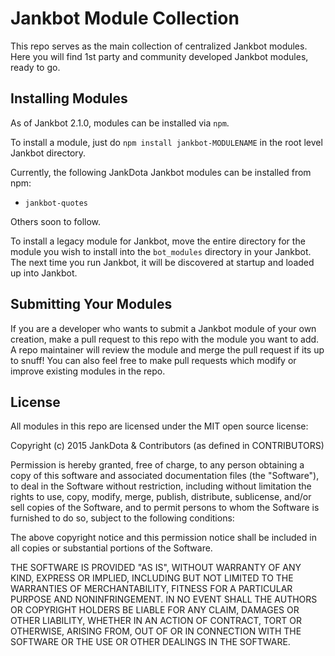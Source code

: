 Jankbot Module Collection
===============

This repo serves as the main collection of centralized Jankbot modules. Here you will find 1st 
party and community developed Jankbot modules, ready to go.

## Installing Modules

As of Jankbot 2.1.0, modules can be installed via `npm`.

To install a module, just do `npm install jankbot-MODULENAME` in the root level Jankbot directory.

Currently, the following JankDota Jankbot modules can be installed from npm:

* `jankbot-quotes`

Others soon to follow.

To install a legacy module for Jankbot, move the entire directory for the module you wish to install
into the `bot_modules` directory in your Jankbot. The next time you run Jankbot, it will be
discovered at startup and loaded up into Jankbot.

## Submitting Your Modules

If you are a developer who wants to submit a Jankbot module of your own creation, make a pull
request to this repo with the module you want to add. A repo maintainer will review the module
and merge the pull request if its up to snuff! You can also feel free to make pull requests which
modify or improve existing modules in the repo.

## License

All modules in this repo are licensed under the MIT open source license:

Copyright (c) 2015 JankDota & Contributors (as defined in CONTRIBUTORS)

Permission is hereby granted, free of charge, to any person obtaining a copy
of this software and associated documentation files (the "Software"), to deal
in the Software without restriction, including without limitation the rights
to use, copy, modify, merge, publish, distribute, sublicense, and/or sell
copies of the Software, and to permit persons to whom the Software is
furnished to do so, subject to the following conditions:

The above copyright notice and this permission notice shall be included in
all copies or substantial portions of the Software.

THE SOFTWARE IS PROVIDED "AS IS", WITHOUT WARRANTY OF ANY KIND, EXPRESS OR
IMPLIED, INCLUDING BUT NOT LIMITED TO THE WARRANTIES OF MERCHANTABILITY,
FITNESS FOR A PARTICULAR PURPOSE AND NONINFRINGEMENT. IN NO EVENT SHALL THE
AUTHORS OR COPYRIGHT HOLDERS BE LIABLE FOR ANY CLAIM, DAMAGES OR OTHER
LIABILITY, WHETHER IN AN ACTION OF CONTRACT, TORT OR OTHERWISE, ARISING FROM,
OUT OF OR IN CONNECTION WITH THE SOFTWARE OR THE USE OR OTHER DEALINGS IN
THE SOFTWARE.
